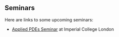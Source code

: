 ## Seminars
Here are links to some upcoming seminars:
- [Applied PDEs Seminar](https://www.imperial.ac.uk/ammp/seminars--events/ammp-research-group-seminars/applied-pdes-seminar/) at Imperial College London 
